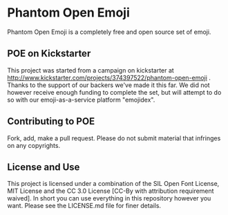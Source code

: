 Phantom Open Emoji
==================
Phantom Open Emoji is a completely free and open source set of emoji.

POE on Kickstarter
------------------
This project was started from a campaign on kickstarter at http://www.kickstarter.com/projects/374397522/phantom-open-emoji .
Thanks to the support of our backers we've made it this far. We did not however receive enough funding to complete the set, but will attempt to do so with our emoji-as-a-service platform "emojidex".

Contributing to POE
-------------------
Fork, add, make a pull request. Please do not submit material that infringes on any copyrights.

License and Use
---------------
This project is licensed under a combination of the SIL Open Font License, MIT License and the CC 3.0 License [CC-By with attribution requirement waived]. In short you can use everything in this repository however you want. Please see the LICENSE.md file for finer details.

